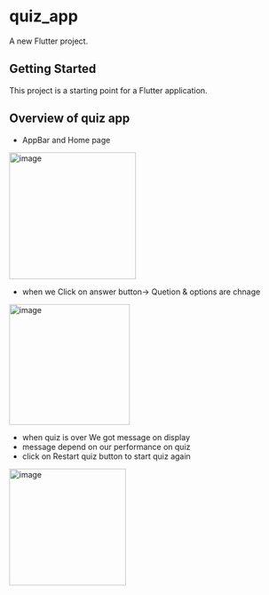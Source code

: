 # quiz_app

A new Flutter project.

## Getting Started

This project is a starting point for a Flutter application.

## Overview of quiz app

- AppBar and Home page
<img width="228" alt="image" src="https://user-images.githubusercontent.com/91516739/158818131-2484ec03-b8c8-4d83-b491-bdcc37c6056c.png">

- when we Click on answer button-> Quetion & options are chnage
<img width="217" alt="image" src="https://user-images.githubusercontent.com/91516739/158818345-ab5cc7f4-cc32-4c2a-abb3-5ef96fae33f6.png">

- when quiz is over We got message on display
- message depend on our performance on quiz
- click on Restart quiz button to start quiz again

<img width="210" alt="image" src="https://user-images.githubusercontent.com/91516739/158819207-cfd478ca-83ea-4840-a17d-13d236871c64.png">

